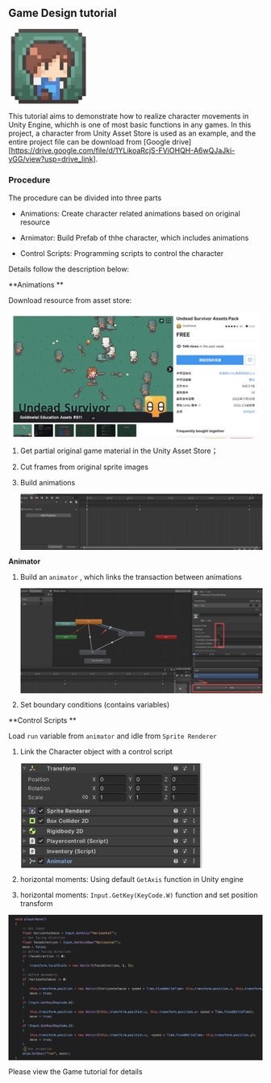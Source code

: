 ## Game Design tutorial





<img src='./img/icon.jpg' width=160 align=center>



This tutorial aims to demonstrate how to realize character movements in Unity Engine, whichh is one of most basic functions in any games. In this project, a character from Unity Asset Store is used as an example, and the entire project file can be download from [Google drive][https://drive.google.com/file/d/1YLikoaRcjS-FViOHQH-A6wQJaJki-yGG/view?usp=drive_link].



### Procedure

The procedure can be divided into three parts

- Animations: Create character related animations based on original resource

- Arnimator: Build Prefab of thhe character, which includes animations 

- Control Scripts: Programming scripts to control the character

  

Details follow the description below:



**Animations **

Download resource from asset store:

<img src='./img/asset.jpg' width=500 align=center>

1. Get partial original game material in the Unity Asset Store；

2. Cut frames from original sprite images

3. Build animations

   <img src='./img/anime.jpg' width=500 align=center>



**Animator**

1. Build an `animator` , which links the transaction between animations

   

   <img src='./img/animator.jpg' width=560 align=center>

   

2. Set boundary conditions (contains variables)



**Control Scripts **

Load  `run` variable  from `animator`  and idle from `Sprite Renderer`

1. Link the Character object with a control script

   

   <img src='./img/prefabs.jpg' width=360 align=center>

   

2. horizontal moments: Using default `GetAxis` function in Unity engine

3. horizontal moments:  `Input.GetKey(KeyCode.W)`  function and set position transform 

   

<img src='./img/playermove.jpg' width=560 align=center>



Please view the Game tutorial for details